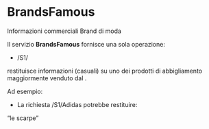 # BrandsFamous

Informazioni commerciali Brand di moda

Il servizio **BrandsFamous** fornisce una sola operazione:

*   /S1/<brand> 

restituisce informazioni (casuali) su uno dei prodotti di abbigliamento maggiormente venduto dal <brand>.

Ad esempio:

* La richiesta /S1/Adidas potrebbe restituire:

“le scarpe”

